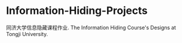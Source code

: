 # Information-Hiding-Projects
同济大学信息隐藏课程作业. The Information Hiding Course's Designs at Tongji University.
